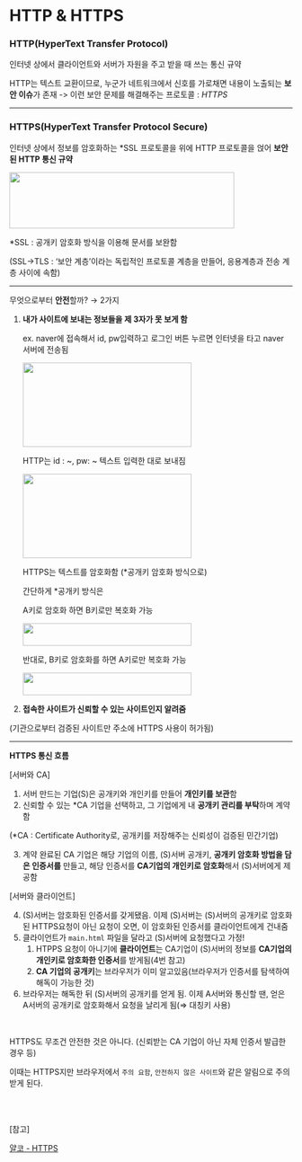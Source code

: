 # HTTP & HTTPS

### HTTP(HyperText Transfer Protocol)

인터넷 상에서 클라이언트와 서버가 자원을 주고 받을 때 쓰는 통신 규약

HTTP는 텍스트 교환이므로,
누군가 네트워크에서 신호를 가로채면 내용이 노출되는 **보안 이슈**가 존재
-> 이런 보안 문제를 해결해주는 프로토콜 : *HTTPS*

---

### HTTP****S(HyperText Transfer Protocol Secure)****

인터넷 상에서 정보를 암호화하는 *SSL 프로토콜을 위에 HTTP 프로토콜을 얹어 **보안된 HTTP 통신 규약**

<img src="https://user-images.githubusercontent.com/22094204/199591802-d3d6eeea-1013-4b82-8804-3c98354e5465.png" width="400px" height= "100px" />

*SSL : 공개키 암호화 방식을 이용해 문서를 보완함

(SSL→TLS : ‘보안 계층’이라는 독립적인 프로토콜 계층을 만들어, 응용계층과 전송 계층 사이에 속함)

---

무엇으로부터 **안전**할까? → 2가지

1. **내가 사이트에 보내는 정보들을 제 3자가 못 보게 함**
    
    ex. naver에 접속해서 id, pw입력하고 로그인 버튼 누르면 인터넷을 타고 naver 서버에 전송됨
    
    <img src="https://user-images.githubusercontent.com/22094204/199592692-d839e1c1-038c-45f0-b22a-8056e27ae5d2.png" width="300px" height= "150px" />
    
    HTTP는 id : ~, pw: ~ 텍스트 입력한 대로 보내짐
    
    <img src="https://user-images.githubusercontent.com/22094204/199592706-85d537b4-a9ac-497a-8022-db4d31c0c95c.png" width="300px" height= "150px" />
    
    HTTPS는 텍스트를 암호화함 (*공개키 암호화 방식으로)
    
    간단하게 *공개키 방식은
    
    A키로 암호화 하면 B키로만 복호화 가능
    
    <img src="https://user-images.githubusercontent.com/22094204/199592749-4308f721-41b6-4cb0-a0ff-6148156b7046.png" width="300px" height= "40px" />
    
    반대로, B키로 암호화를 하면 A키로만 복호화 가능
    
    <img src="https://user-images.githubusercontent.com/22094204/199592759-e29e0068-2313-4095-b1dd-f9f83a3b5678.png" width="300px" height= "40px" />
    
2. **접속한 사이트가 신뢰할 수 있는 사이트인지 알려줌**

(기관으로부터 검증된 사이트만 주소에 HTTPS 사용이 허가됨)

---

****HTTPS 통신 흐름****

[서버와 CA]

1. 서버 만드는 기업(S)은 공개키와 개인키를 만들어 **개인키를 보관**함
2. 신뢰할 수 있는 *CA 기업을 선택하고, 그 기업에게 내 **공개키 관리를 부탁**하며 계약함

(*CA : Certificate Authority로, 공개키를 저장해주는 신뢰성이 검증된 민간기업)

3. 계약 완료된 CA 기업은 해당 기업의 이름, (S)서버 공개키, **공개키 암호화 방법을 담은 인증서를** 만들고, 해당 인증서를 **CA기업의 개인키로 암호화**해서 (S)서버에게 제공함

[서버와 클라이언트]

4. (S)서버는 암호화된 인증서를 갖게됐음. 이제 (S)서버는 (S)서버의 공개키로 암호화된 HTTPS요청이 아닌 요청이 오면, 이 암호화된 인증서를 클라이언트에게 건내줌
5. 클라이언트가 `main.html` 파일을 달라고 (S)서버에 요청했다고 가정! 
    1. HTPPS 요청이 아니기에 **클라이언트**는 CA기업이 (S)서버의 정보를 **CA기업의 개인키로 암호화한 인증서**를 받게됨(4번 참고)
    2. **CA 기업의 공개키**는 브라우저가 이미 알고있음(브라우저가 인증서를 탐색하여 해독이 가능한 것)
6. 브라우저는 해독한 뒤 (S)서버의 공개키를 얻게 됨. 이제 A서버와 통신할 땐, 얻은 A서버의 공개키로 암호화해서 요청을 날리게 됨(⇒ 대칭키 사용)

</br>
  
HTTPS도 무조건 안전한 것은 아니다. (신뢰받는 CA 기업이 아닌 자체 인증서 발급한 경우 등)

이때는 HTTPS지만 브라우저에서 `주의 요함`, `안전하지 않은 사이트`와 같은 알림으로 주의 받게 된다.  

</br></br>

[참고]

[얄코 - HTTPS](<https://www.youtube.com/watch?v=H6lpFRpyl14&t=301s](https://www.youtube.com/watch?v=H6lpFRpyl14&t=301s>)
